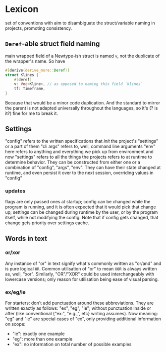 # Lexicon
set of conventions with aim to disambiguate the struct/variable naming in projects, promoting consistency.


## `Deref`-able struct field naming
main wrapped field of a Newtype-ish struct is named `v`, not the duplicate of the wrapper's name. So have
```rs
#[derive(derive_more::Deref)]
struct Klines {
	#[deref]
	v: Vec<Kline>, // as opposed to naming this field `klines`
	tf: Timeframe,
}
```
Because that would be a minor code duplication. And the standard to mirror the parent is not adapted universally throughout the languages, so it's (? is it?) fine for me to break it.

## Settings
"config" refers to the written specifications that _init_ the project's "settings" or a part of them
"cli args" refers to, well, command line arguments
"env" here refers to anything and everything we pick up from environment
and now "settings" refers to all the things the projects refers to at runtime to determine behavior. They can be constructed from either one or a combination of "config", "args", "env". They can have their state changed at runtime, and even persist it over to the next session, overriding values in "config"

### updates
flags are only passed ones at startup; config can be changed while the program is running, and it is often expected that it would pick that change up; settings can be changed during runtime by the user, or by the program itself, while not modifying the config. Note that if config gets changed, that change gets priority over settings cache.


## Words in text
### or/xor
Any instance of "or" in text signify what's commonly written as "or/and" and is pure logical `OR`. Common utilisation of "or" to mean `XOR` is always written as, well, "xor".
Similarly, "OR"/"XOR" could be used interchangeably with lowercase versions; only reason for utilisation being ease of visual parsing.

### ex/eg/ie
For starters: don't add punctuation around these abbreviations. They are written exactly as follows: "ex", "eg", "ie"; without punctuation inside or after (like conventional {"ex:", "e.g.,", etc} writing assumes).
Now meaning: "eg" and "ie" are special cases of "ex", only providing additional information on scope:
- "ie": exactly one example
- "eg": more than one example
- "ex": no information on total number of possible examples
